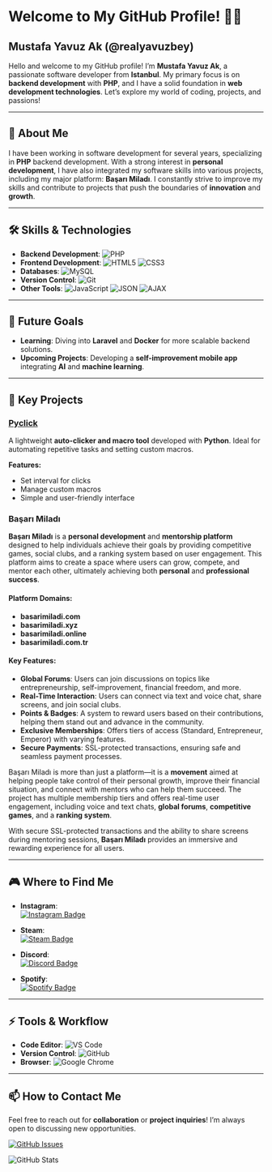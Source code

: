 # Welcome to My GitHub Profile! 👨‍💻

## Mustafa Yavuz Ak (@realyavuzbey)

Hello and welcome to my GitHub profile! I’m **Mustafa Yavuz Ak**, a passionate software developer from **Istanbul**. My primary focus is on **backend development** with **PHP**, and I have a solid foundation in **web development technologies**. Let’s explore my world of coding, projects, and passions!

---

## 📜 About Me

I have been working in software development for several years, specializing in **PHP** backend development. With a strong interest in **personal development**, I have also integrated my software skills into various projects, including my major platform: **Başarı Miladı**. I constantly strive to improve my skills and contribute to projects that push the boundaries of **innovation** and **growth**.

---

## 🛠 Skills & Technologies

- **Backend Development**: ![PHP](https://img.shields.io/badge/-PHP-777BB4?logo=php&logoColor=white)  
- **Frontend Development**: ![HTML5](https://img.shields.io/badge/-HTML5-E34F26?logo=html5&logoColor=white) ![CSS3](https://img.shields.io/badge/-CSS3-1572B6?logo=css3&logoColor=white)  
- **Databases**: ![MySQL](https://img.shields.io/badge/-MySQL-4479A1?logo=mysql&logoColor=white)  
- **Version Control**: ![Git](https://img.shields.io/badge/-Git-F05032?logo=git&logoColor=white)  
- **Other Tools**: ![JavaScript](https://img.shields.io/badge/-JavaScript-F7DF1E?logo=javascript&logoColor=black) ![JSON](https://img.shields.io/badge/-JSON-000000?logo=json&logoColor=white) ![AJAX](https://img.shields.io/badge/-AJAX-00599C?logo=ajax&logoColor=white)

---

## 🔮 Future Goals

- **Learning**: Diving into **Laravel** and **Docker** for more scalable backend solutions.
- **Upcoming Projects**: Developing a **self-improvement mobile app** integrating **AI** and **machine learning**.

---

## 🚀 Key Projects

### [Pyclick](https://github.com/realyavuzbeyad/auto-clicker-macro)
A lightweight **auto-clicker and macro tool** developed with **Python**. Ideal for automating repetitive tasks and setting custom macros.

**Features:**
- Set interval for clicks
- Manage custom macros
- Simple and user-friendly interface

### Başarı Miladı

**Başarı Miladı** is a **personal development** and **mentorship platform** designed to help individuals achieve their goals by providing competitive games, social clubs, and a ranking system based on user engagement. This platform aims to create a space where users can grow, compete, and mentor each other, ultimately achieving both **personal** and **professional success**.

#### **Platform Domains:**
- **basarimiladi.com**
- **basarimiladi.xyz**
- **basarimiladi.online**
- **basarimiladi.com.tr**

#### **Key Features:**
- **Global Forums**: Users can join discussions on topics like entrepreneurship, self-improvement, financial freedom, and more.
- **Real-Time Interaction**: Users can connect via text and voice chat, share screens, and join social clubs.
- **Points & Badges**: A system to reward users based on their contributions, helping them stand out and advance in the community.
- **Exclusive Memberships**: Offers tiers of access (Standard, Entrepreneur, Emperor) with varying features.
- **Secure Payments**: SSL-protected transactions, ensuring safe and seamless payment processes.

Başarı Miladı is more than just a platform—it is a **movement** aimed at helping people take control of their personal growth, improve their financial situation, and connect with mentors who can help them succeed. The project has multiple membership tiers and offers real-time user engagement, including voice and text chats, **global forums**, **competitive games**, and a **ranking system**.

With secure SSL-protected transactions and the ability to share screens during mentoring sessions, **Başarı Miladı** provides an immersive and rewarding experience for all users.

---

## 🎮 Where to Find Me

- **Instagram**:  
  [![Instagram Badge](https://img.shields.io/badge/@realyavuzbey-E4405F?logo=instagram&logoColor=white)](https://www.instagram.com/realyavuzbey)

- **Steam**:  
  [![Steam Badge](https://img.shields.io/badge/♆%20Տ%20Λ%20Ƭ%20Ʋ%20Ʀ%20Ɲ%20♆-000000?logo=steam&logoColor=white)](https://steamcommunity.com/id/saturntheking)

- **Discord**:  
  [![Discord Badge](https://img.shields.io/badge/@hizlivedengesiz-7289DA?logo=discord&logoColor=white)](https://discordapp.com/users/hizlivedengesiz)

- **Spotify**:  
  [![Spotify Badge](https://img.shields.io/badge/Listen%20on%20Spotify-1DB954?logo=spotify&logoColor=white)](https://open.spotify.com/playlist/6x11UxMCht0JU1F9vvkrUG)

---

## ⚡ Tools & Workflow

- **Code Editor**: ![VS Code](https://img.shields.io/badge/-VS%20Code-007ACC?logo=visual-studio-code&logoColor=white)
- **Version Control**: ![GitHub](https://img.shields.io/badge/-GitHub-181717?logo=github&logoColor=white)
- **Browser**: ![Google Chrome](https://img.shields.io/badge/-Google%20Chrome-4285F4?logo=google-chrome&logoColor=white)

---

## 📫 How to Contact Me

Feel free to reach out for **collaboration** or **project inquiries**! I’m always open to discussing new opportunities.

[![GitHub Issues](https://img.shields.io/badge/Create%20Issue-blue?logo=github)](https://github.com/realyavuzbey/realyavuzbey/issues)

![GitHub Stats](https://github-readme-stats.vercel.app/api?username=realyavuzbey&show_icons=true&theme=dark&title_color=FF0000&icon_color=FF0000&text_color=FFFFFF&bg_color=000000)
